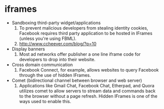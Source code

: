 # iframes
  - Sandboxing third-party widget/applications
    1. To prevent malicious developers from stealing identity cookies, Facebook requires third party application to be hosted in IFrames (unless you're using FBML).
    2. http://www.ccheever.com/blog/?p=10
  - Display banners
    1. Most ad networks offer publisher a one line iframe code for developers to drop into their website.
  - Cross domain communication
    1. Facebook Connect, for example, allows websites to query Facebook through the use of hidden IFrames.
  - Comet (bidirectional channel between browser and web server)
    1. Applications like Gmail Chat, Facebook Chat, Etherpad, and Quora utilizes comet to allow servers to stream data and commands back to the browser without a page refresh. Hidden IFrames is one of the ways used to enable this.

